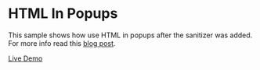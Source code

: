 # HTML In Popups

This sample shows how use HTML in popups after the sanitizer was added. For more info read this [blog post](https://www.esri.com/arcgis-blog/products/js-api-arcgis/mapping/using-html-with-popups-in-the-arcgis-api-for-javascript/).


[Live Demo](https://esri.github.io/developer-support/web-js/4.x/html-popups)